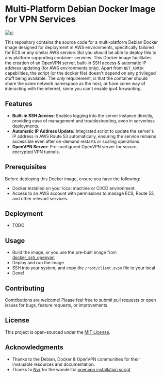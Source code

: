 # Multi-Platform Debian Docker Image for VPN Services

[![ci](https://github.com/gliesefire/docker_ssh_vpn/actions/workflows/ci.yml/badge.svg?branch=main)](https://github.com/gliesefire/docker_ssh_vpn/actions/workflows/ci.yml)

This repository contains the source code for a multi-platform Debian Docker image designed for deployment in AWS environments, specifically tailored for ECS or any similar AWS service. But you should be able to deploy this to any platform supporting container services. This Docker image facilitates the creation of an OpenVPN server, built-in SSH access & automatic IP address updating (for AWS environments only).
Apart from `NET_ADMIN` capabilities, the script (or the docker file) doesn't depend on any privileged stuff being available.
The *only* requirement, is that the container should share the same network namespace as the host, or have some way of interacting with the internet, since you can't enable ipv4 forwarding.

## Features

- **Built-in SSH Access:** Enables logging into the server instance directly, providing ease of management and troubleshooting, even in serverless deployments.
- **Automatic IP Address Update:** Integrated script to update the server's IP address in AWS Route 53 automatically, ensuring the service remains accessible even after on-demand restarts or scaling operations.
- **OpenVPN Server:** Pre-configured OpenVPN server for secure, encrypted VPN tunnels.

## Prerequisites

Before deploying this Docker image, ensure you have the following:

- Docker installed on your local machine or CI/CD environment.
- Access to an AWS account with permissions to manage ECS, Route 53, and other relevant services.

## Deployment

- TODO

## Usage

- Build the image, or you use the pre-built image from [docker_ssh_openvpn](docker.io/gliesefire/docker_ssh_openvpn)
- Deploy and run the image
- SSH into your system, and copy the `/root/client.ovpn` file to your local
- Done!

## Contributing

Contributions are welcome! Please feel free to submit pull requests or open issues for bugs, feature requests, or improvements.

## License

This project is open-sourced under the [MIT License](LICENSE).

## Acknowledgments

- Thanks to the Debian, Docker & OpenVPN communities for their invaluable resources and documentation.
- Thanks to [Nyr](https://github.com/Nyr) for the wonderful [openvpn installation script](https://github.com/Nyr/openvpn-install/openvpn-install.sh)
